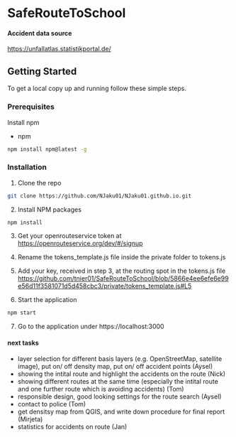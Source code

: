 # SafeRouteToSchool

#### Accident data source
https://unfallatlas.statistikportal.de/

## Getting Started


To get a local copy up and running follow these simple steps.

### Prerequisites

Install npm
* npm
```sh
npm install npm@latest -g
```

### Installation

1. Clone the repo
```sh
git clone https://github.com/NJaku01/NJaku01.github.io.git
```
2. Install NPM packages
```sh
npm install
```

3. Get your openrouteservice token at https://openrouteservice.org/dev/#/signup

4. Rename the tokens_template.js file inside the private folder to tokens.js

5. Add your key, received in step 3, at the routing spot in the tokens.js file https://github.com/tnier01/SafeRouteToSchool/blob/5866e4ee6efe6e99e56d11f3581071d5d458cbc3/private/tokens_template.js#L5

6. Start the application
```sh
npm start
```

7. Go to the application under https://localhost:3000

#### next tasks 
- layer selection for different basis layers (e.g. OpenStreetMap, satellite image), put on/ off density map, put on/ off accident points (Aysel)
- showing the intital route and highlight the accidents on the route (Nick)
- showing different routes at the same time (especially the intital route and one further route which is avoiding accidents) (Tom) 
- responsible design, good looking settings for the route search (Aysel) 
- contact to police (Tom) 
- get densitsy map from QGIS, and write down procedure for final report (Mirjeta) 
- statistics for accidents on route (Jan)
